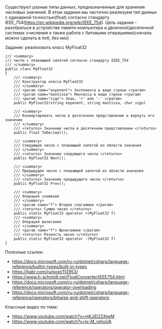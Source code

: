 Существуют разные типы данных, предназначенные для хранения числовых значений. В этом задании мы частично реализуем тип данных с одинарной точностью(float) согласно стандарту IEEE_754(https://en.wikipedia.org/wiki/IEEE_754). Цель задания - разобраться в устройстве памяти компьютера и двоичной/десятичной системах счисления а также работа с битовыми операциями(сначала можно сделать в лоб, без них)

Задание: реализовать класс MyFloat32

```
/// <summary>
/// число с плавающей запятой согласно стандарту IEEE_754
/// </summary>
public class MyFloat32 
{
    /// <summary>
    /// Конструктор класса MyFloat32
    /// </summary>
    /// <param name="exponent"> Экспонента в виде строки </param>
    /// <param name="mantissa"> Мантисса в виде строки </param>
    /// <param name="sign"> Знак, '+' или '-' </param>
    public MyFloat32(string exponent, string mantissa, char sign)
    
    /// <summary>
    /// Конвертировать число в десятичное представление и вернуть его значение
    /// </summary>
    /// <returns> Значение числа в десятичном представлении </returns>
    public float ToDecimal();

    /// <summary>
    /// Следующее число с плавающей запятой из области значения
    /// </summary>
    /// <returns> Значение следующего числа </returns>
    public MyFloat32 Next();

    /// <summary>
    /// Предыдущее число с плавающей запятой из области значения
    /// </summary>
    /// <returns> Значение предыдущего числа </returns>
    public MyFloat32 Prev();

    /// <summary>
    /// Операция сложения
    /// </summary>
    /// <param name="f"> Второе слагаемое </param>
    /// <returns> Сумма чисел </returns>
    public static MyFloat32 operator +(MyFloat32 f)
    /// <summary>
    /// Операция вычитания
    /// </summary>
    /// <param name="f"> Вычитаемое </param>
    /// <returns> Разность чисел </returns>
    public static MyFloat32 operator -(MyFloat32 f)
}
```

Полезные ссылки: 
- https://docs.microsoft.com/ru-ru/dotnet/csharp/language-reference/builtin-types/built-in-types
- https://habr.com/ru/post/112953/
- https://www.h-schmidt.net/FloatConverter/IEEE754.html
- https://docs.microsoft.com/ru-ru/dotnet/csharp/language-reference/operators/operator-overloading
- https://docs.microsoft.com/ru-ru/dotnet/csharp/language-reference/operators/bitwise-and-shift-operators

Классные видео по теме:
- https://www.youtube.com/watch?v=mKJiD2ZAlwM
- https://www.youtube.com/watch?v=tx-M_rqhuUA